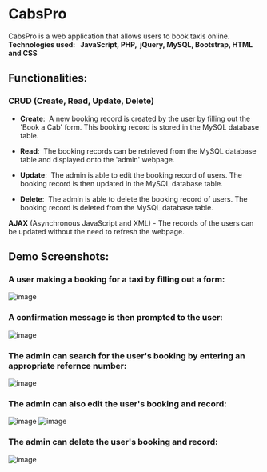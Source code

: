 # CabsPro

CabsPro is a web application that allows users to book taxis online.  
**Technologies used: &nbsp;&nbsp;JavaScript, PHP, &nbsp;jQuery, MySQL, Bootstrap, HTML and CSS**
</br>

## Functionalities:

### CRUD (Create, Read, Update, Delete)

- **Create**: &nbsp;A new booking record is created by the user by filling out the 'Book a Cab' form. This booking record is stored in the MySQL database table.

- **Read**:  &nbsp;The booking records can be retrieved from the MySQL database table and displayed onto the 'admin' webpage.

- **Update**: &nbsp;The admin is able to edit the booking record of users. The booking record is then updated in the MySQL database table.

- **Delete**: &nbsp;The admin is able to delete the booking record of users. The booking record is deleted from the MySQL database table.

**AJAX** (Asynchronous JavaScript and XML) - The records of the users can be updated without the need to refresh the webpage.

## Demo Screenshots: 
### A user making a booking for a taxi by filling out a form: 
![image](https://user-images.githubusercontent.com/87466526/179385034-2140eadb-f906-4b39-9594-a077b23cb805.png)

### A confirmation message is then prompted to the user: 
![image](https://user-images.githubusercontent.com/87466526/179385115-b7490059-2c61-4aab-b5e3-4d503f1a7237.png)

### The admin can search for the user's booking by entering an appropriate refernce number:
![image](https://user-images.githubusercontent.com/87466526/179385151-30713900-604a-43b7-8730-b7bcd3b3582f.png)

### The admin can also edit the user's booking and record: 
![image](https://user-images.githubusercontent.com/87466526/179385160-b868dcfa-24f7-4972-983e-a04d47d8b5d2.png)
![image](https://user-images.githubusercontent.com/87466526/179385193-d7d149cf-ded0-4dc4-9914-897afddf4eac.png)

### The admin can delete the user's booking and record:
![image](https://user-images.githubusercontent.com/87466526/179385211-8cd5a58c-2be9-4c91-a181-5a32bb83d20c.png)
